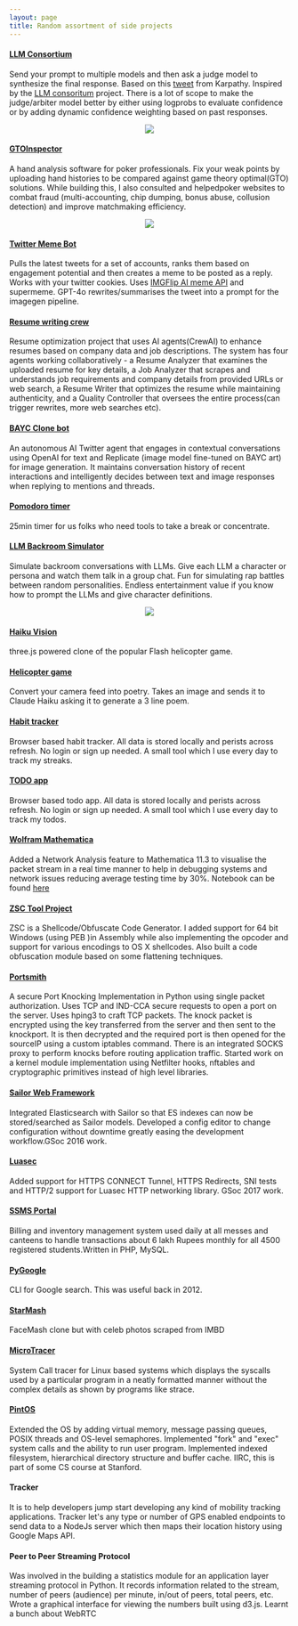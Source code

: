 ```yaml
---
layout: page
title: Random assortment of side projects
---
```




#### [**LLM Consortium**](https://llm-consortium.rnikhil.com/)

Send your prompt to multiple models and then ask a judge model to synthesize the final response. Based on this [tweet](https://x.com/karpathy/status/1869860858006049259) from Karpathy. Inspired by the [LLM consoritum](https://github.com/irthomasthomas/llm-consortium) project. There is a lot of scope to make the judge/arbiter model better by either using logprobs to evaluate confidence or by adding dynamic confidence weighting based on past responses. 

<div align = "center">
<img  src="/assets/files/consortium.png">
</div>

#### [**GTOInspector** ](https://www.youtube.com/watch?v=rv5AEZbo-XA)

A hand analysis software for poker professionals. Fix your weak points by uploading hand histories to be compared against game theory optimal(GTO) solutions. While building this, I also consulted and helpedpoker websites to combat fraud (multi-accounting, chip dumping, bonus abuse, collusion detection) and improve matchmaking efficiency. 

<div align = "center">
<img  src="/assets/files/gtoinspect.png">
</div>


#### [**Twitter Meme Bot**](https://github.com/r-nikhil/twitterMEMEbot)

Pulls the latest tweets for a set of accounts, ranks them based on engagement potential and then creates a meme to be posted as a reply. Works with your twitter cookies. Uses [IMGFlip AI meme API](https://imgflip.com/ai-meme) and supermeme. GPT-4o rewrites/summarises the tweet into a prompt for the imagegen pipeline. 

#### [**Resume writing crew**](https://github.com/r-nikhil/Resume-Agent-Crew)

Resume optimization project that uses AI agents(CrewAI) to enhance resumes based on company data and job descriptions. The system has four agents working collaboratively - a Resume Analyzer that examines the uploaded resume for key details, a Job Analyzer that scrapes and understands job requirements and company details from provided URLs or  web search, a Resume Writer that optimizes the resume while maintaining authenticity, and a Quality Controller that oversees the entire process(can trigger rewrites, more web searches etc). 


#### [**BAYC Clone bot**](https://github.com/r-nikhil/BAYCBOT)

An autonomous AI Twitter agent that engages in contextual conversations using OpenAI for text and Replicate (image model fine-tuned on BAYC art) for image generation. It maintains conversation history of recent interactions and intelligently decides between text and image responses when replying to mentions and threads.

#### [**Pomodoro timer**](https://pomodoro.rnikhil.com/)

25min timer for us folks who need tools to take a break or concentrate. 




#### [**LLM Backroom Simulator**](https://simulator.rnikhil.com/)

Simulate backroom conversations with LLMs. Give each LLM a character or persona and watch them talk in a group chat. Fun for simulating rap battles between random personalities. Endless entertainment value if you know how to prompt the LLMs and give character definitions. 

<div align = "center">
<img  src="/assets/files/baka.png">
</div>

#### [**Haiku Vision**](https://rnikhil.com/heli/)

three.js powered clone of the popular Flash helicopter game. 

#### [**Helicopter game**](https://haiku-vision.rnikhil.com/)

Convert your camera feed into poetry. Takes an image and sends it to Claude Haiku asking it to generate a 3 line poem. 

#### [**Habit tracker**](https://habits.rnikhil.com/)


Browser based habit tracker. All data is stored locally and perists across refresh. No login or sign up needed. A small tool which I use every day to track my streaks. 



#### [**TODO app**](https://todo.rnikhil.com/)


Browser based todo app. All data is stored locally and perists across refresh. No login or sign up needed. A small tool which I use every day to track my todos.


#### [**Wolfram Mathematica** ](https://github.com/r-nikhil/wolfram-2017)

Added a Network Analysis feature to Mathematica 11.3 to visualise the packet stream in a real time manner to help in debugging systems and network issues reducing average testing time by 30%. Notebook can be found [here](https://education.wolfram.com/summer/school/alumni/2017/ramesh/)


#### [**ZSC Tool Project** ](https://github.com/OWASP/ZSC/commits/master/?author=r-nikhil)

ZSC is a Shellcode/Obfuscate Code Generator. I added support for 64 bit Windows (using PEB )in Assembly while also implementing the opcoder and support for various encodings to OS X shellcodes. Also built a code obfuscation module based on some flattening techniques. 

#### [**Portsmith**](https://github.com/r-nikhil/Portsmith)

A secure Port Knocking Implementation in Python using single packet authorization. Uses TCP and IND-CCA secure requests to open a port on the server. Uses hping3 to craft TCP packets. The knock packet is encrypted using the key transferred from the server and then sent to the knockport. It is then decrypted and the required port is then opened for the sourceIP using a custom iptables command. There is an integrated SOCKS proxy to perform knocks before routing application traffic. Started work on a kernel module implementation using Netfilter hooks, nftables and cryptographic primitives instead of high level libraries.


#### [**Sailor Web Framework**](https://github.com/r-nikhil/sailor)

Integrated Elasticsearch with Sailor so that ES indexes can now be stored/searched as Sailor models. Developed a config editor to change configuration without downtime greatly easing the development workflow.GSoc 2016 work.

#### [**Luasec**](https://github.com/r-nikhil/luasec)

Added support for HTTPS CONNECT Tunnel, HTTPS Redirects, SNI tests and HTTP/2 support for Luasec HTTP networking library. GSoc 2017 work.


#### [**SSMS Portal**](https://github.com/r-nikhil/StarMash)

Billing and inventory management system used daily at all messes and canteens to handle transactions about 6 lakh Rupees monthly for all 4500 registered students.Written in PHP, MySQL.

#### [**PyGoogle**](https://github.com/r-nikhil/pygoogle)

CLI for Google search. This was useful back in 2012. 

#### [**StarMash**](https://github.com/r-nikhil/StarMash)

FaceMash clone but with celeb photos scraped from IMBD

#### [**MicroTracer**](https://github.com/r-nikhil/microTracer)

System Call tracer for Linux based systems which displays the syscalls used by a particular program in a neatly formatted manner without the complex details as shown by programs like strace. 

#### [**PintOS**](https://github.com/r-nikhil/pintos)

Extended the OS by adding virtual memory, message passing queues, POSIX threads and OS-level semaphores. Implemented "fork" and "exec" system calls and the ability to run user program. Implemented indexed filesystem, hierarchical directory structure and buffer cache. IIRC, this is part of some CS course at Stanford. 

#### **Tracker**

It is to help developers jump start developing any kind of mobility tracking applications. Tracker let's any type or number of GPS enabled endpoints to send data to a NodeJs server which then maps their location history using Google Maps API. 

#### **Peer to Peer Streaming Protocol**

Was involved in the building a statistics module for an application layer streaming protocol in Python. It records information related to the stream, number of peers (audience) per minute, in/out of peers, total peers, etc. Wrote a graphical interface for viewing the numbers built using d3.js. Learnt a bunch about WebRTC